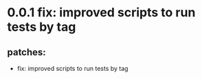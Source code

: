 # 0.0.1 fix: improved scripts to run tests by tag

## patches:
* fix: improved scripts to run tests by tag

